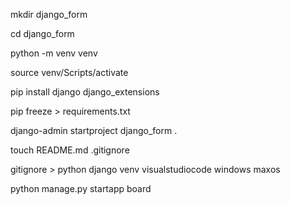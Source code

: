 mkdir django_form

cd django_form

python -m venv venv

source venv/Scripts/activate

pip install django django_extensions

pip freeze > requirements.txt

django-admin startproject django_form .

touch README.md .gitignore

gitignore > python django venv visualstudiocode windows maxos

python manage.py startapp board